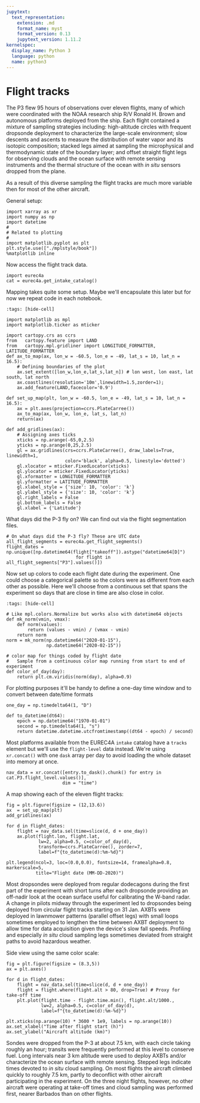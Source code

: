 ```yaml
---
jupytext:
  text_representation:
    extension: .md
    format_name: myst
    format_version: 0.13
    jupytext_version: 1.11.2
kernelspec:
  display_name: Python 3
  language: python
  name: python3
---
```


# Flight tracks

The P3 flew 95 hours of observations over eleven flights, many of which were coordinated
with the NOAA research ship R/V Ronald H. Brown and autonomous platforms deployed
from the ship. Each flight contained a mixture of sampling strategies including:
high-altitude circles with frequent dropsonde deployment to characterize the large-scale
environment; slow descents and ascents to measure the distribution of water vapor
and its isotopic composition; stacked legs aimed at sampling the microphysical
and thermodynamic state of the boundary layer; and offset straight flight legs for
observing clouds and the ocean surface with remote sensing instruments and the
thermal structure of the ocean with _in situ_ sensors dropped from the plane.

As a result of this diverse sampling the flight tracks are much more variable
then for most of the other aircraft.

General setup:

```{code-cell} ipython3
import xarray as xr
import numpy as np
import datetime
#
# Related to plotting
#
import matplotlib.pyplot as plt
plt.style.use(["./mplstyle/book"])
%matplotlib inline
```

Now access the flight track data.

```{code-cell} ipython3
import eurec4a
cat = eurec4a.get_intake_catalog()
```

Mapping takes quite some setup. Maybe we'll encapsulate this later but for now we repeat code
in each notebook.

```{code-cell} ipython3
:tags: [hide-cell]

import matplotlib as mpl
import matplotlib.ticker as mticker

import cartopy.crs as ccrs
from   cartopy.feature import LAND
from   cartopy.mpl.gridliner import LONGITUDE_FORMATTER, LATITUDE_FORMATTER
def ax_to_map(ax, lon_w = -60.5, lon_e = -49, lat_s = 10, lat_n = 16.5):
    # Defining boundaries of the plot
    ax.set_extent([lon_w,lon_e,lat_s,lat_n]) # lon west, lon east, lat south, lat north
    ax.coastlines(resolution='10m',linewidth=1.5,zorder=1);
    ax.add_feature(LAND,facecolor='0.9')

def set_up_map(plt, lon_w = -60.5, lon_e = -49, lat_s = 10, lat_n = 16.5):
    ax = plt.axes(projection=ccrs.PlateCarree())
    ax_to_map(ax, lon_w, lon_e, lat_s, lat_n)
    return(ax)

def add_gridlines(ax):
    # Assigning axes ticks
    xticks = np.arange(-65,0,2.5)
    yticks = np.arange(0,25,2.5)
    gl = ax.gridlines(crs=ccrs.PlateCarree(), draw_labels=True, linewidth=1,
                      color='black', alpha=0.5, linestyle='dotted')
    gl.xlocator = mticker.FixedLocator(xticks)
    gl.ylocator = mticker.FixedLocator(yticks)
    gl.xformatter = LONGITUDE_FORMATTER
    gl.yformatter = LATITUDE_FORMATTER
    gl.xlabel_style = {'size': 10, 'color': 'k'}
    gl.ylabel_style = {'size': 10, 'color': 'k'}
    gl.right_labels = False
    gl.bottom_labels = False
    gl.xlabel = {'Latitude'}
```

What days did the P-3 fly on? We can find out via the flight segmentation files.

```{code-cell} ipython3
# On what days did the P-3 fly? These are UTC date
all_flight_segments = eurec4a.get_flight_segments()
flight_dates = np.unique([np.datetime64(flight["takeoff"]).astype("datetime64[D]")
                          for flight in all_flight_segments["P3"].values()])
```

Now set up colors to code each flight date during the experiment. One could choose
a categorical palette so the colors were as different from each other as possible.
Here we'll choose from a continuous set that spans the experiment so days that are
close in time are also close in color.

```{code-cell} ipython3
:tags: [hide-cell]

# Like mpl.colors.Normalize but works also with datetime64 objects
def mk_norm(vmin, vmax):
    def norm(values):
        return (values - vmin) / (vmax - vmin)
    return norm
norm = mk_norm(np.datetime64("2020-01-15"),
               np.datetime64("2020-02-15"))

# color map for things coded by flight date
#   Sample from a continuous color map running from start to end of experiment
def color_of_day(day):
    return plt.cm.viridis(norm(day), alpha=0.9)
```

For plotting purposes it'll be handy to define a one-day time window and to convert between date/time formats

```{code-cell} ipython3
one_day = np.timedelta64(1, "D")

def to_datetime(dt64):
    epoch = np.datetime64("1970-01-01")
    second = np.timedelta64(1, "s")
    return datetime.datetime.utcfromtimestamp((dt64 - epoch) / second)
```

Most platforms available from the EUREC4A `intake` catalog have a `tracks` element but
we'll use the `flight-level` data instead. We're using `xr.concat()` with one `dask` array per day
to avoid loading the whole dataset into memory at once.

```{code-cell} ipython3
nav_data = xr.concat([entry.to_dask().chunk() for entry in cat.P3.flight_level.values()],
                     dim = "time")
```

A map showing each of the eleven flight tracks:

```{code-cell} ipython3
fig = plt.figure(figsize = (12,13.6))
ax  = set_up_map(plt)
add_gridlines(ax)

for d in flight_dates:
    flight = nav_data.sel(time=slice(d, d + one_day))
    ax.plot(flight.lon, flight.lat,
            lw=2, alpha=0.5, c=color_of_day(d),
            transform=ccrs.PlateCarree(), zorder=7,
            label=f"{to_datetime(d):%m-%d}")

plt.legend(ncol=3, loc=(0.0,0.0), fontsize=14, framealpha=0.8, markerscale=5,
           title="Flight date (MM-DD-2020)")
```

Most dropsondes were deployed from regular dodecagons during the first part of the
experiment with short turns after each dropsonde providing an off-nadir look at
the ocean surface useful for calibrating the W-band radar. A change in pilots midway
through the experiment led to dropsondes being deployed from circular flight tracks
starting on 31 Jan. AXBTs were deployed in lawnmower patterns (parallel offset legs)
with small loops sometimes employed to lengthen the time between AXBT deployment
to allow time for data acquisition given the device's slow fall speeds.  Profiling
and especially _in situ_ cloud sampling legs sometimes deviated from straight paths to avoid hazardous weather.


Side view using the same color scale:

```{code-cell} ipython3
fig = plt.figure(figsize = (8.3,5))
ax = plt.axes()

for d in flight_dates:
    flight = nav_data.sel(time=slice(d, d + one_day))
    flight = flight.where(flight.alt > 80, drop=True) # Proxy for take-off time
    plt.plot(flight.time - flight.time.min(), flight.alt/1000.,
             lw=2, alpha=0.5, c=color_of_day(d),
             label=f"{to_datetime(d):%m-%d}")

plt.xticks(np.arange(10) * 3600 * 1e9, labels = np.arange(10))
ax.set_xlabel("Time after flight start (h)")
ax.set_ylabel("Aircraft altitude (km)")
```

Sondes were dropped from the P-3 at about 7.5 km, with each circle taking roughly an hour;
transits were frequently performed at this level  to conserve fuel. Long intervals
near 3 km altitude were used to deploy AXBTs and/or characterize the ocean surface
with remote sensing. Stepped legs indicate times devoted to _in situ_ cloud sampling.
On most flights the aircraft climbed quickly to roughly 7.5 km, partly to deconflict
with other aircraft participating in the experiment. On the three night flights,
however, no other aircraft were operating at take-off times and cloud sampling
was performed first, nearer Barbados than on other flights.

